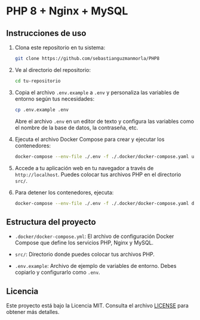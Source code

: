 # PHP 8 + Nginx + MySQL

## Instrucciones de uso

1. Clona este repositorio en tu sistema:

   ```bash
   git clone https://github.com/sebastianguzmanmorla/PHP8
   ```

2. Ve al directorio del repositorio:

   ```bash
   cd tu-repositorio
   ```

3. Copia el archivo `.env.example` a `.env` y personaliza las variables de entorno según tus necesidades:

   ```bash
   cp .env.example .env
   ```

   Abre el archivo `.env` en un editor de texto y configura las variables como el nombre de la base de datos, la contraseña, etc.

4. Ejecuta el archivo Docker Compose para crear y ejecutar los contenedores:

   ```bash
   docker-compose --env-file ./.env -f ./.docker/docker-compose.yaml up
   ```

5. Accede a tu aplicación web en tu navegador a través de `http://localhost`. Puedes colocar tus archivos PHP en el directorio `src/`.

6. Para detener los contenedores, ejecuta:

   ```bash
   docker-compose --env-file ./.env -f ./.docker/docker-compose.yaml down
   ```

## Estructura del proyecto

- `.docker/docker-compose.yml`: El archivo de configuración Docker Compose que define los servicios PHP, Nginx y MySQL.

- `src/`: Directorio donde puedes colocar tus archivos PHP.

- `.env.example`: Archivo de ejemplo de variables de entorno. Debes copiarlo y configurarlo como `.env`.

## Licencia

Este proyecto está bajo la Licencia MIT. Consulta el archivo [LICENSE](LICENSE) para obtener más detalles.